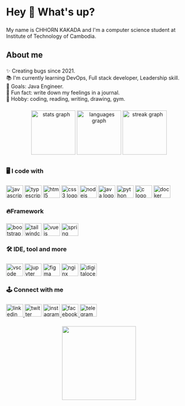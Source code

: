 <h1 align="left">Hey 👋 What's up?</h1>

###

<p align="left">My name is CHHORN KAKADA and I'm a computer science student at Institute of Technology of Cambodia.</p>

###

<h2 align="left">About me</h2>

###

<p align="left">✨ Creating bugs since 2021.<br>📚 I'm currently learning DevOps, Full stack developer, Leadership skill.<br>🎯 Goals: Java Engineer.<br>🎲 Fun fact: write down​ my feelings in a journal.<br>🖤 Hobby: coding, reading, writing, drawing, gym.</p>

###

<div align="center">
  <img src="https://github-readme-stats.vercel.app/api?username=ChhornKakada&hide_title=true&hide_rank=false&show_icons=true&include_all_commits=true&count_private=true&disable_animations=false&theme=dracula&locale=en&hide_border=true&order=1" height="120" alt="stats graph"  />
  <img src="https://github-readme-stats.vercel.app/api/top-langs?username=ChhornKakada&locale=en&hide_title=true&layout=compact&card_width=320&langs_count=6&theme=dracula&hide_border=true&order=2" height="120" alt="languages graph"  />
  <img src="https://streak-stats.demolab.com?user=ChhornKakada&locale=en&mode=daily&theme=dracula&hide_border=true&border_radius=5&order=3" height="120" alt="streak graph"  />
</div>

###

<h2 align="left"></h2>

###

<h2 align="left"></h2>

###

<h3 align="left">🖥️ I code with</h3>

###

<div align="left">
  <img src="https://cdn.jsdelivr.net/gh/devicons/devicon/icons/javascript/javascript-original.svg" height="34" width="46" alt="javascript logo"  />
  <img src="https://cdn.jsdelivr.net/gh/devicons/devicon/icons/typescript/typescript-original.svg" height="34" width="46" alt="typescript logo"  />
  <img src="https://cdn.jsdelivr.net/gh/devicons/devicon/icons/html5/html5-original.svg" height="34" width="46" alt="html5 logo"  />
  <img src="https://cdn.jsdelivr.net/gh/devicons/devicon/icons/css3/css3-original.svg" height="34" width="46" alt="css3 logo"  />
  <img src="https://cdn.jsdelivr.net/gh/devicons/devicon/icons/nodejs/nodejs-original.svg" height="34" width="46" alt="nodejs logo"  />
  <img src="https://cdn.jsdelivr.net/gh/devicons/devicon/icons/java/java-original.svg" height="34" width="46" alt="java logo"  />
  <img src="https://cdn.jsdelivr.net/gh/devicons/devicon/icons/python/python-original.svg" height="34" width="46" alt="python logo"  />
  <img src="https://cdn.jsdelivr.net/gh/devicons/devicon/icons/c/c-original.svg" height="34" width="46" alt="c logo"  />
  <img src="https://cdn.jsdelivr.net/gh/devicons/devicon/icons/docker/docker-original.svg" height="34" width="46" alt="docker logo"  />
</div>

###

<h3 align="left">🔥Framework</h3>

###

<div align="left">
  <img src="https://cdn.jsdelivr.net/gh/devicons/devicon/icons/bootstrap/bootstrap-original.svg" height="34" width="46" alt="bootstrap logo"  />
  <img src="https://cdn.jsdelivr.net/gh/devicons/devicon/icons/tailwindcss/tailwindcss-original-wordmark.svg" height="34" width="46" alt="tailwindcss logo"  />
  <img src="https://cdn.jsdelivr.net/gh/devicons/devicon/icons/vuejs/vuejs-original.svg" height="34" width="46" alt="vuejs logo"  />
  <img src="https://cdn.jsdelivr.net/gh/devicons/devicon/icons/spring/spring-original.svg" height="34" width="46" alt="spring logo"  />
</div>

###

<h3 align="left">🛠️ IDE, tool and more</h3>

###

<div align="left">
  <img src="https://cdn.jsdelivr.net/gh/devicons/devicon/icons/vscode/vscode-original.svg" height="34" width="46" alt="vscode logo"  />
  <img src="https://cdn.jsdelivr.net/gh/devicons/devicon/icons/jupyter/jupyter-original.svg" height="34" width="46" alt="jupyter logo"  />
  <img src="https://cdn.jsdelivr.net/gh/devicons/devicon/icons/figma/figma-original.svg" height="34" width="46" alt="figma logo"  />
  <img src="https://cdn.jsdelivr.net/gh/devicons/devicon/icons/nginx/nginx-original.svg" height="34" width="46" alt="nginx logo"  />
  <img src="https://cdn.jsdelivr.net/gh/devicons/devicon/icons/digitalocean/digitalocean-original.svg" height="34" width="46" alt="digitalocean logo"  />
</div>

###

<h3 align="left">🕹️ Connect with me</h3>

###

<div align="left">
  <a href="https://www.linkedin.com/in/kakadachhorn/" target="_blank">
    <img src="https://raw.githubusercontent.com/maurodesouza/profile-readme-generator/master/src/assets/icons/social/linkedin/default.svg" width="46" height="34" alt="linkedin logo"  />
  </a>
  <img src="https://raw.githubusercontent.com/maurodesouza/profile-readme-generator/master/src/assets/icons/social/twitter/default.svg" width="46" height="34" alt="twitter logo"  />
  <a href="https://www.instagram.com/_sacda_/" target="_blank">
    <img src="https://raw.githubusercontent.com/maurodesouza/profile-readme-generator/master/src/assets/icons/social/instagram/default.svg" width="46" height="34" alt="instagram logo"  />
  </a>
  <a href="https://www.facebook.com/chhornkakada.22/" target="_blank">
    <img src="https://raw.githubusercontent.com/maurodesouza/profile-readme-generator/master/src/assets/icons/social/facebook/default.svg" width="46" height="34" alt="facebook logo"  />
  </a>
  <a href="https://t.me/ChhornKakada" target="_blank">
    <img src="https://raw.githubusercontent.com/maurodesouza/profile-readme-generator/master/src/assets/icons/social/telegram/default.svg" width="46" height="34" alt="telegram logo"  />
  </a>
</div>

###

<div align="center">
  <img height="200" src="https://media.giphy.com/media/FoVzfcqCDSb7zCynOp/giphy.gif"  />
</div>

###